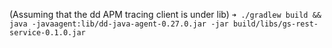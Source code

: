 (Assuming that the dd APM tracing client is under lib)
`➜ ./gradlew build && java -javaagent:lib/dd-java-agent-0.27.0.jar -jar build/libs/gs-rest-service-0.1.0.jar`
